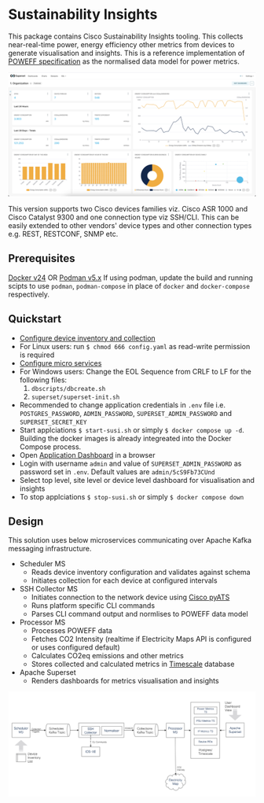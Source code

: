 # Sustainability Insights

This package contains Cisco Sustainability Insights tooling. This collects near-real-time power, energy efficiency other metrics from devices to generate visualisation and insights. This is a reference implementation of [POWEFF specification](https://datatracker.ietf.org/doc/draft-opsawg-poweff/) as the normalised data model for power metrics.

![Dashboard](./docs/dashboard.png "Dashboard")

This version supports two Cisco devices families viz. Cisco ASR 1000 and Cisco Catalyst 9300 and one connection type viz SSH/CLI. This can be  easily extended to other vendors' device types and other connection types e.g. REST, RESTCONF, SNMP etc.

## Prerequisites

[Docker v24](https://docs.docker.com/get-docker/) OR [Podman v5.x](https://podman.io/get-started)
If using podman, update the build and running scipts to use `podman`, `podman-compose` in place of `docker` and `docker-compose` respectively.

## Quickstart

- [Configure device inventory and collection](./docs/device-configuration.md)
- For Linux users: run `$ chmod 666 config.yaml` as read-write permission is required
- [Configure micro services](./docs/service-configuration.md)
- For Windows users: Change the EOL Sequence from CRLF to LF for the following files:
  1. `dbscripts/dbcreate.sh`
  2. `superset/superset-init.sh`
- Recommended to change application credentials in `.env` file i.e. `POSTGRES_PASSWORD`, `ADMIN_PASSWORD`, `SUPERSET_ADMIN_PASSWORD` and `SUPERSET_SECRET_KEY`
- Start applciations `$ start-susi.sh` or simply `$ docker compose up -d`. Building the docker images is already integreated into the Docker Compose process.
- Open [Application Dashboard](https://locahost:8088) in a browser
- Login with username `admin` and value of `SUPERSET_ADMIN_PASSWORD` as password set in `.env`. Default values are `admin/5cS9Fb73CUnd`
- Select top level, site level or device level dashboard for visualisation and insights
- To stop applciations `$ stop-susi.sh` or simply `$ docker compose down`

## Design

This solution uses below microservices communicating over Apache Kafka messaging infrastructure.

- Scheduler MS
  - Reads device inventory configuration and validates against schema
  - Initiates collection for each device at configured intervals
- SSH Collector MS
  - Initiates connection to the network device using [Cisco pyATS](https://developer.cisco.com/docs/pyats/)
  - Runs platform specific CLI commands
  - Parses CLI command output and normlises to POWEFF data model
- Processor MS
  - Processes POWEFF data
  - Fetches  CO2 Intensity (realtime if Electricity Maps API is configured or uses configured default)
  - Calculates CO2eq emissions and other metrics
  - Stores collected and calculated metrics in [Timescale](https://www.timescale.com) database
- Apache Superset
  - Renders dashboards for metrics visualisation and insights

![Design](./docs/arch.png "Design")
